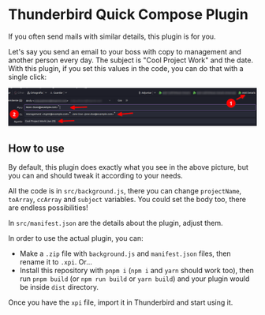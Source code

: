 # Thunderbird Quick Compose Plugin

If you often send mails with similar details, this plugin is for you.

Let's say you send an email to your boss with copy to management and another person every day. The subject is "Cool Project Work" and the date. With this plugin, if you set this values in the code, you can do that with a single click:

![example image](example.png)

## How to use

By default, this plugin does exactly what you see in the above picture, but you can and should tweak it according to your needs.

All the code is in `src/background.js`, there you can change `projectName`, `toArray`, `ccArray` and `subject` variables. You could set the body too, there are endless possibilities!

In `src/manifest.json` are the details about the plugin, adjust them.

In order to use the actual plugin, you can:

- Make a `.zip` file with `background.js` and `manifest.json` files, then rename it to `.xpi`. Or...
- Install this repository with `pnpm i` (`npm i` and `yarn` should work too), then run `pnpm build` (or `npm run build` or `yarn build`) and your plugin would be inside `dist` directory.

Once you have the `xpi` file, import it in Thunderbird and start using it.
